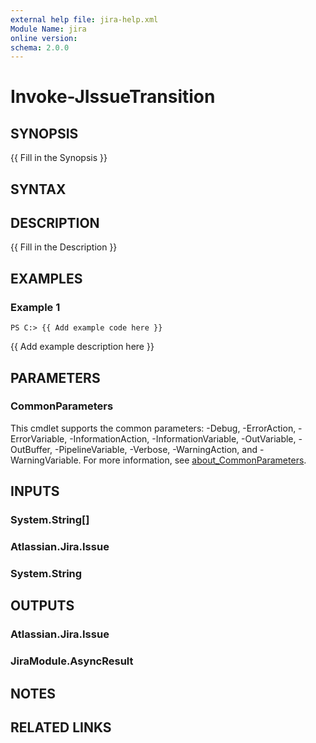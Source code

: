 ```yaml
---
external help file: jira-help.xml
Module Name: jira
online version:
schema: 2.0.0
---
```


# Invoke-JIssueTransition

## SYNOPSIS
{{ Fill in the Synopsis }}

## SYNTAX

## DESCRIPTION
{{ Fill in the Description }}

## EXAMPLES

### Example 1
```
PS C:> {{ Add example code here }}
```

{{ Add example description here }}

## PARAMETERS

### CommonParameters
This cmdlet supports the common parameters: -Debug, -ErrorAction, -ErrorVariable, -InformationAction, -InformationVariable, -OutVariable, -OutBuffer, -PipelineVariable, -Verbose, -WarningAction, and -WarningVariable. For more information, see [about_CommonParameters](http://go.microsoft.com/fwlink/?LinkID=113216).

## INPUTS

### System.String[]
### Atlassian.Jira.Issue
### System.String
## OUTPUTS

### Atlassian.Jira.Issue
### JiraModule.AsyncResult
## NOTES

## RELATED LINKS
